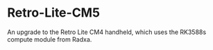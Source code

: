 # Retro-Lite-CM5
An upgrade to the Retro Lite CM4 handheld, which uses the RK3588s compute module from Radxa. 
